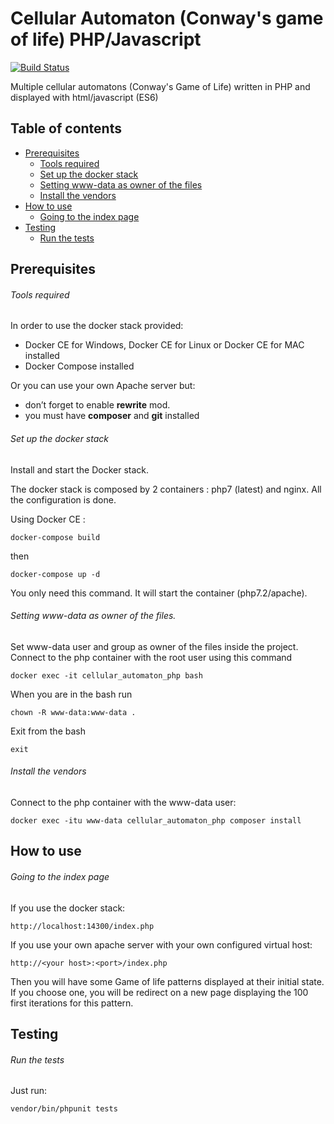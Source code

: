 # Cellular Automaton (Conway's game of life) PHP/Javascript
[![Build Status](https://travis-ci.org/fgamess/cellular-automaton.svg?branch=master)](https://travis-ci.org/fgamess/cellular-automaton)

Multiple cellular automatons (Conway's Game of Life) written in PHP and displayed with html/javascript (ES6)

## Table of contents
- [Prerequisites](https://github.com/FGamess/file-consumer-command#prerequisites)
  - [Tools required](https://github.com/FGamess/file-consumer-command#tools-required)
  - [Set up the docker stack](https://github.com/FGamess/file-consumer-command#set-up-the-docker-stack)
  - [Setting www-data as owner of the files](https://github.com/FGamess/file-consumer-command#setting-www-data-as-owner-of-the-files)
  - [Install the vendors](https://github.com/FGamess/file-consumer-command#install-the-vendors)
- [How to use](https://github.com/FGamess/file-consumer-command#how-to-use)
  - [Going to the index page](https://github.com/FGamess/file-consumer-command#going-to-index-page)
- [Testing](https://github.com/FGamess/file-consumer-command#testing)
  - [Run the tests](https://github.com/FGamess/file-consumer-command#run-the-tests)


Prerequisites
-------------

###### Tools required

In order to use the docker stack provided:
- Docker CE for Windows, Docker CE for Linux or Docker CE for MAC installed
- Docker Compose installed

Or you can use your own Apache server but:
- don’t forget to enable **rewrite** mod.
- you must have **composer** and **git** installed

###### Set up the docker stack

Install and start the Docker stack.

The docker stack is composed by 2 containers : php7 (latest) and nginx. All the configuration is done.

Using Docker CE :

    docker-compose build
then

    docker-compose up -d

You only need this command. It will start the container (php7.2/apache).

###### Setting www-data as owner of the files.

Set www-data user and group as owner of the files inside the project. Connect to the php container with the root user using this command

    docker exec -it cellular_automaton_php bash
When you are in the bash run

    chown -R www-data:www-data .
Exit from the bash

    exit

###### Install the vendors

Connect to the php container with the www-data user:

    docker exec -itu www-data cellular_automaton_php composer install


How to use
----------

###### Going to the index page

If you use the docker stack:

    http://localhost:14300/index.php

If you use your own apache server with your own configured virtual host:

    http://<your host>:<port>/index.php
    
Then you will have some Game of life patterns displayed at their initial state.
If you choose one, you will be redirect on a new page displaying the 100 first iterations for this pattern. 

Testing
-------

###### Run the tests

Just run:

    vendor/bin/phpunit tests